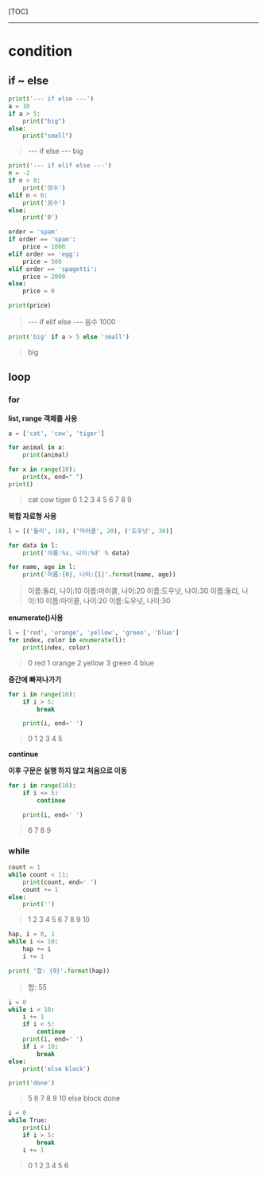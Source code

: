 [TOC]

---



# condition

## if ~ else

```python
print('--- if else ---')
a = 10
if a > 5:
    print("big")
else:
    print("small")
```

> --- if else ---
> big

```python
print('--- if elif else ---')
n = -2
if n > 0:
    print('양수')
elif n < 0:
    print('음수')
else:
    print('0')

order = 'spam'
if order == 'spam':
    price = 1000
elif order == 'egg':
    price = 500
elif order == 'spagetti':
    price = 2000
else:
    price = 0

print(price)
```

> --- if elif else ---
> 음수
> 1000

```python
print('big' if a > 5 else 'small')
```

> big



## loop

### for

**list, range 객체를 사용**

```python
a = ['cat', 'cow', 'tiger']

for animal in a:
    print(animal)

for x in range(10):
    print(x, end=" ")
print()
```

> cat
> cow
> tiger
> 0 1 2 3 4 5 6 7 8 9 



**복합 자료형 사용**

```python
l = [('둘리', 10), ('마이콜', 20), ('도우넛', 30)]

for data in l:
    print('이름:%s, 나이:%d' % data)

for name, age in l:
    print('이름:{0}, 나이:{1}'.format(name, age))
```

> 이름:둘리, 나이:10
> 이름:마이콜, 나이:20
> 이름:도우넛, 나이:30
> 이름:둘리, 나이:10
> 이름:마이콜, 나이:20
> 이름:도우넛, 나이:30



**enumerate()사용**

```python
l = ['red', 'orange', 'yellow', 'green', 'blue']
for index, color in enumerate(l):
    print(index, color)
```

> 0 red
> 1 orange
> 2 yellow
> 3 green
> 4 blue



**중간에 빠져나가기**

```python
for i in range(10):
    if i > 5:
        break

    print(i, end=' ')
```

> 0 1 2 3 4 5 



**continue**

**이후 구문은 실행 하지 않고 처음으로 이동**

```python
for i in range(10):
    if i <= 5:
        continue

    print(i, end=' ')
```

> 6 7 8 9 



### while

```python
count = 1
while count < 11:
    print(count, end=' ')
    count += 1
else:
    print('')
```

> 1 2 3 4 5 6 7 8 9 10 

```python
hap, i = 0, 1
while i <= 10:
    hap += i
    i += 1

print( '합: {0}'.format(hap))
```

> 합: 55

```python
i = 0
while i < 10:
    i += 1
    if i < 5:
        continue
    print(i, end=' ')
    if i > 10:
        break
else:
    print('else block')

print('done')
```

> 5 6 7 8 9 10 else block
> done

```python
i = 0
while True:
    print(i)
    if i > 5:
        break
    i += 1
```

> 0
> 1
> 2
> 3
> 4
> 5
> 6























